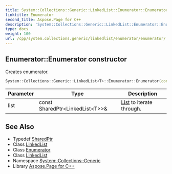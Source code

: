 ```yaml
---
title: System::Collections::Generic::LinkedList::Enumerator::Enumerator constructor
linktitle: Enumerator
second_title: Aspose.Page for C++
description: 'System::Collections::Generic::LinkedList::Enumerator::Enumerator constructor. Creates enumerator in C++.'
type: docs
weight: 100
url: /cpp/system.collections.generic/linkedlist/enumerator/enumerator/
---
```

## Enumerator::Enumerator constructor


Creates enumerator.

```cpp
System::Collections::Generic::LinkedList<T>::Enumerator::Enumerator(const SharedPtr<LinkedList<T>> &list)
```


| Parameter | Type | Description |
| --- | --- | --- |
| list | const SharedPtr\<LinkedList\<T\>\>\& | [List](../../../list/) to iterate through. |

## See Also

* Typedef [SharedPtr](../../../../system/sharedptr/)
* Class [LinkedList](../../)
* Class [Enumerator](../)
* Class [LinkedList](../../)
* Namespace [System::Collections::Generic](../../../)
* Library [Aspose.Page for C++](../../../../)
